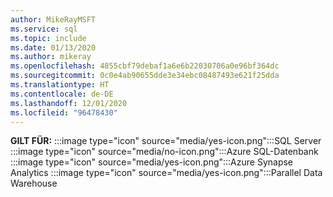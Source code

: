 ```yaml
---
author: MikeRayMSFT
ms.service: sql
ms.topic: include
ms.date: 01/13/2020
ms.author: mikeray
ms.openlocfilehash: 4855cbf79debaf1a6e6b22030706a0e96bf364dc
ms.sourcegitcommit: 0c0e4ab90655dde3e34ebc08487493e621f25dda
ms.translationtype: HT
ms.contentlocale: de-DE
ms.lasthandoff: 12/01/2020
ms.locfileid: "96478430"
---
```

<Token>**GILT FÜR:** :::image type="icon" source="media/yes-icon.png":::SQL Server :::image type="icon" source="media/no-icon.png":::Azure SQL-Datenbank :::image type="icon" source="media/yes-icon.png":::Azure Synapse Analytics :::image type="icon" source="media/yes-icon.png":::Parallel Data Warehouse</Token>

